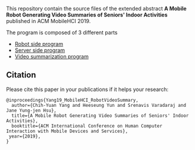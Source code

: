 This repository contain the source files of the extended abstract **A Mobile Robot Generating Video Summaries of Seniors' Indoor Activities** published in ACM MobileHCI 2019.

The program is composed of 3 different parts
- [Robot side program](https://github.com/yangchihyuan/RobotVideoSummary_RobotSide)
- [Server side program](https://github.com/yangchihyuan/RobotVideoSummary_ServerSide)
- [Video summarization program](https://github.com/yangchihyuan/RobotVideoSummary_Summarizationi)

## Citation
Please cite this paper in your publications if it helps your research:
  
    @inproceedings{Yang19_MobileHCI_RobotVideoSummary,
      author={Chih-Yuan Yang and Heeseung Yun and Srenavis Varadaraj and Jane Yung-jen Hsu},
      title={A Mobile Robot Generating Video Summaries of Seniors' Indoor Activities},
      booktitle={ACM International Conference on Human Computer Interaction with Mobile Devices and Services},
     year={2019},
    }
